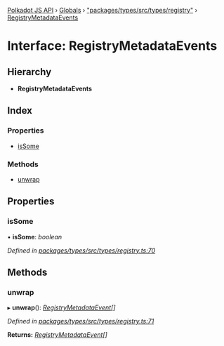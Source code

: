 [Polkadot JS API](../README.md) › [Globals](../globals.md) › ["packages/types/src/types/registry"](../modules/_packages_types_src_types_registry_.md) › [RegistryMetadataEvents](_packages_types_src_types_registry_.registrymetadataevents.md)

# Interface: RegistryMetadataEvents

## Hierarchy

* **RegistryMetadataEvents**

## Index

### Properties

* [isSome](_packages_types_src_types_registry_.registrymetadataevents.md#issome)

### Methods

* [unwrap](_packages_types_src_types_registry_.registrymetadataevents.md#unwrap)

## Properties

###  isSome

• **isSome**: *boolean*

*Defined in [packages/types/src/types/registry.ts:70](https://github.com/polkadot-js/api/blob/c10e4d3fc1/packages/types/src/types/registry.ts#L70)*

## Methods

###  unwrap

▸ **unwrap**(): *[RegistryMetadataEvent](_packages_types_src_types_registry_.registrymetadataevent.md)[]*

*Defined in [packages/types/src/types/registry.ts:71](https://github.com/polkadot-js/api/blob/c10e4d3fc1/packages/types/src/types/registry.ts#L71)*

**Returns:** *[RegistryMetadataEvent](_packages_types_src_types_registry_.registrymetadataevent.md)[]*
